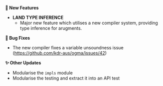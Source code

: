 **🔬 New Features**
- **LAND TYPE INFERENCE**
  - Major new feature which utilises a new compiler system, providing type inference for arugments.

**🐛 Bug Fixes**
- The new compiler fixes a variable unsoundness issue (https://github.com/kdr-aus/ogma/issues/42)

**✨ Other Updates**
- Modularise the `impls` module
- Modularise the testing and extract it into an API test
